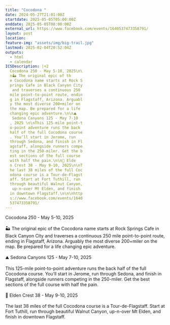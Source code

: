 ```yaml
---
title: "Cocodona "
date: 2024-05-27T21:01:00Z
startdate: 2025-05-05T05:00:00Z
enddate: 2025-05-05T08:00:00Z
external_url: https://www.facebook.com/events/1640537473358791/
layout: post
location: 
feature-img: "assets/img/big-trail.jpg"
lastmod: 2025-02-04T20:52:04Z
outputs:
  - html
  - calendar
ICSDescription: |+2
  Cocodona 250 - May 5-10, 2025\n\  n🏜️ The original epic of th  e Cocodona name starts at Rock S  prings Cafe in Black Canyon City   and traverses a continuous 250   mile point-to-point route, endin  g in Flagstaff, Arizona. Arguabl  y the most diverse 200+miler on   the map. Be prepared for a life   changing epic adventure.\n\n⛰️   Sedona Canyons 125 - May 7-10  , 2025 \n\nThis 125-mile point-t  o-point adventure runs the back   half of the full Cocodona course  . You’ll start in Jerome, run   through Sedona, and finish in Fl  agstaff, alongside runners compe  ting in the 250-miler. Get the b  est sections of the full course   with half the pain.\n\n🌲 Elde  n Crest 38 - May 9-10, 2025\n\nT  he last 38 miles of the full Coc  odona course is a Tour-de-Flagst  aff. Start at Fort Tuthill, run   through beautiful Walnut Canyon,   up-n-over Mt Elden, and finish   in downtown Flagstaff.\n\n\nhttp  s://www.facebook.com/events/1640  537473358791/
---
```


Cocodona 250 - May 5-10, 2025<br>
  <br>
  🏜️ The original epic of the Cocodona name starts at Rock Springs Cafe in Black Canyon City and traverses a continuous 250 mile point-to-point route, ending in Flagstaff, Arizona. Arguably the most diverse 200+miler on the map. Be prepared for a life changing epic adventure.<br>
  <br>
  ⛰️ Sedona Canyons 125 - May 7-10, 2025 <br>
  <br>
  This 125-mile point-to-point adventure runs the back half of the full Cocodona course. You’ll start in Jerome, run through Sedona, and finish in Flagstaff, alongside runners competing in the 250-miler. Get the best sections of the full course with half the pain.<br>
  <br>
  🌲 Elden Crest 38 - May 9-10, 2025<br>
  <br>
  The last 38 miles of the full Cocodona course is a Tour-de-Flagstaff. Start at Fort Tuthill, run through beautiful Walnut Canyon, up-n-over Mt Elden, and finish in downtown Flagstaff.<br>
  <br>
  <br>
  
